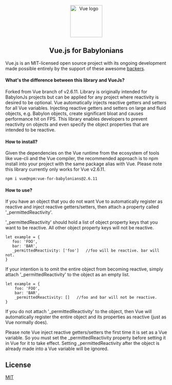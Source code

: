 <p align="center"><a href="https://vuejs.org" target="_blank" rel="noopener noreferrer"><img width="100" src="https://vuejs.org/images/logo.png" alt="Vue logo"></a></p>


<h2 align="center">Vue.js for Babylonians</h2>

Vue.js is an MIT-licensed open source project with its ongoing development made possible entirely by the support of these awesome [backers](https://github.com/vuejs/vue/blob/dev/BACKERS.md).

#### What's the difference between this library and VueJs?

Forked from Vue branch of v2.6.11. Library is originally intended for BabylonJs projects but can be applied for any project where reactivity is desired to be optional. Vue automatically injects reactive getters and setters for all Vue variables. Injecting reactive getters and setters on large and fluid objects, e.g. Babylon objects, create significant bloat and causes performance hit on FPS. This library enables developers to prevent reactivity on objects and even specify the object properties that are intended to be reactive.

#### How to install?

Given the dependencies on the Vue runtime from the ecosystem of tools like vue-cli and the Vue compiler, the recommended approach is to npm install into your project with the same package alias with Vue. Please note this library currently only works for Vue v2.6.11.

```
npm i vue@npm:vue-for-babylonians@2.6.11
```

#### How to use?

If you have an object that you do not want Vue to automatically register as reactive and inject reactive getters/setters, then attach a property called '_permittedReactivity'.

 '_permittedReactivity' should hold a list of object property keys that you want to be reactive. All other object property keys will not be reactive. 
 
 ```
let example = {
    foo: 'FOO',
    bar: 'BAR',
    _permittedReactivity: ['foo']   //foo will be reactive. bar will not.
}
```

If your intention is to omit the entire object from becoming reactive, simply attach '_permittedReactivity' to the object as an empty list.

```
let example = {
    foo: 'FOO',
    bar: 'BAR',
    _permittedReactivity: []   //foo and bar will not be reactive.
}
```

If you do not attach '_permittedReactivity' to the object, then Vue will automatically register the entire object and its properties as reactive (just as Vue normally does). 

Please note Vue inject reactive getters/setters the first time it is set as a Vue variable. So you must set the _permittedReactivity property before setting it in Vue for it to take effect. Setting _permittedReactivity after the object is already made into a Vue variable will be ignored.


## License

[MIT](http://opensource.org/licenses/MIT)
